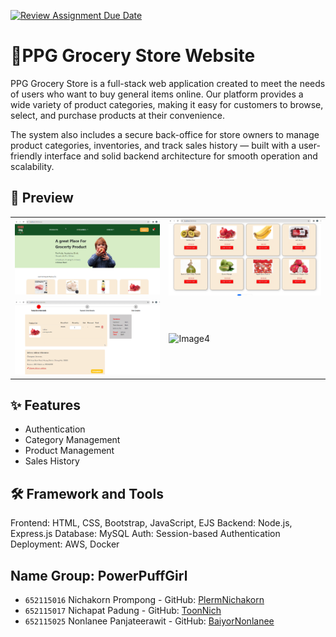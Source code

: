 [![Review Assignment Due Date](https://classroom.github.com/assets/deadline-readme-button-24ddc0f5d75046c5622901739e7c5dd533143b0c8e959d652212380cedb1ea36.svg)](https://classroom.github.com/a/mMAYBnR0)

# 🛒PPG Grocery Store Website 
PPG Grocery Store is a full-stack web application created to meet the needs of users who want to buy general items online. Our platform provides a wide variety of product categories, making it easy for customers to browse, select, and purchase products at their convenience.

The system also includes a secure back-office for store owners to manage product categories, inventories, and track sales history — built with a user-friendly interface and solid backend architecture for smooth operation and scalability.

## 📸 Preview
<table>
  <tr>
    <td><img src="./assets/home.png" alt="Image1" width="300"/></td>
    <td><img src="./assets/fruits.png" alt="Image2" width="300"/></td>
  </tr>
  <tr>
    <td><img src="./assets/payment.png" alt="Image3" width="300"/></td>
    <td><img src="./assets/admin4.png" alt="Image4" width="300"/></td>
  </tr>
</table>

## ✨ Features

- Authentication
- Category Management
- Product Management
- Sales History

## 🛠️ Framework and Tools

Frontend: HTML, CSS, Bootstrap, JavaScript, EJS
Backend: Node.js, Express.js
Database: MySQL
Auth: Session-based Authentication
Deployment: AWS, Docker

## Name Group: PowerPuffGirl

- `652115016` Nichakorn Prompong - GitHub: [PlermNichakorn](https://github.com/PlermNichakorn)  
- `652115017` Nichapat Padung - GitHub: [ToonNich](https://github.com/ToonNich)  
- `652115025` Nonlanee Panjateerawit - GitHub: [BaiyorNonlanee](https://github.com/BaiyorNonlanee)  


